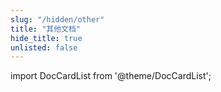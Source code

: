 ```yaml
---
slug: "/hidden/other"
title: "其他文档"
hide_title: true
unlisted: false
---
```


import DocCardList from '@theme/DocCardList';

<DocCardList />

